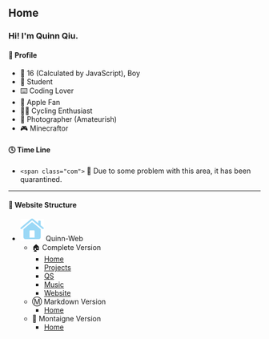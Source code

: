 <base href="/">
<link rel="icon" href="favicon.ico">

<link rel="stylesheet" type="text/css" href="style/page.css">
<link rel="stylesheet" type="text/css" href="style/text.css">

## Home

### Hi! I'm Quinn Qiu.

#### 🤣 Profile

- 👨 16 (Calculated by JavaScript), Boy
- 🏫 Student
- ⌨️ Coding Lover
- 📱 Apple Fan
- 🚴‍♂️ Cycling Enthusiast
- 🌅 Photographer (Amateurish)
- 🎮 Minecraftor

#### 🕓 Time Line

- `<span class="com">` 🚧 Due to some problem with this area, it has been quarantined. 

---

#### 📑 Website Structure

- ![](/images/svgs/secondary/house.fill.svg) Quinn-Web
  - 🏠 Complete Version
    - [Home](https://quinn0823.github.io/)
    - [Projects](https://quinn0823.github.io/projects/)
    - [QS](https://quinn0823.github.io/qs/)
    - [Music](https://quinn0823.github.io/music/)
    - [Website](https://quinn0823.github.io/website/)
  - Ⓜ️ Markdown Version
    - [Home](https://quinn0823.github.io/markdown/)
  - 📝 Montaigne Version
    - [Home](https://quinn0823.montaigne.io/)
